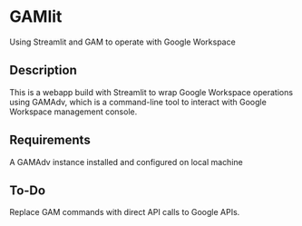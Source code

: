 # GAMlit
Using Streamlit and GAM to operate with Google Workspace

## Description
This is a webapp build with Streamlit to wrap Google Workspace operations using GAMAdv, which is a command-line tool to interact with Google Workspace management console.

## Requirements
A GAMAdv instance installed and configured on local machine

## To-Do
Replace GAM commands with direct API calls to Google APIs.
